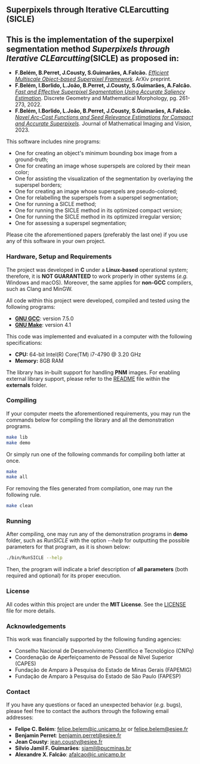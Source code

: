 ## Superpixels through Iterative CLEarcutting (SICLE)

This is the implementation of the superpixel segmentation method _Superpixels through Iterative CLEarcutting_(SICLE) as proposed in:
-
- **F.Belém, B.Perret, J.Cousty, S.Guimarães, A.Falcão.** [_Efficient Multiscale Object-based Superpixel Framework_](https://doi.org/10.48550/arXiv.2204.03533). ArXiv preprint.
- **F.Belém, I.Borlido, L.João, B.Perret, J.Cousty, S.Guimarães, A.Falcão.** [_Fast and Effective Superpixel Segmentation Using Accurate Saliency Estimation_](https://doi.org/10.1007/978-3-031-19897-7_21). Discrete Geometry and Mathematical Morphology, pg. 261-273, 2022.
- **F.Belém, I.Borlido, L.João, B.Perret, J.Cousty, S.Guimarães, A.Falcão.** [_Novel Arc-Cost Functions and Seed Relevance Estimations for Compact and Accurate Superpixels_](https://doi.org/10.1007/s10851-023-01156-9). Journal of Mathematical Imaging and Vision, 2023.

This software includes nine programs:
- One for creating an object's minimum bounding box image from a ground-truth;
- One for creating an image whose superspels are colored by their mean color;
- One for assisting the visualization of the segmentation by overlaying the superspel borders; 
- One for creating an image whose superspels are pseudo-colored;
- One for relabelling the superspels from a superspel segmentation;
- One for running a SICLE method;
- One for running the SICLE method in its optimized compact version;
- One for running the SICLE method in its optimized irregular version;
- One for assessing a superspel segmentation;

Please cite the aforementioned papers (preferably the last one) if you use any of this software in your own project.

### Hardware, Setup and Requirements

The project was developed in **C** under a **Linux-based** operational system; therefore, it is **NOT GUARANTEED** to work properly in other systems (_e.g._ Windows and macOS). Moreover, the same applies for **non-GCC** compilers, such as Clang and MinGW.

All code within this project were developed, compiled and tested using the following programs:
- **[GNU GCC](https://gcc.gnu.org/)**: version 7.5.0
- **[GNU Make](https://www.gnu.org/software/make/)**: version 4.1

This code was implemented and evaluated in a computer with the following specifications:
- **CPU:** 64-bit Intel(R) Core(TM) i7-4790 @ 3.20 GHz
- **Memory:** 8GB RAM

The library has in-built support for handling **PNM** images. For enabling external library support, please refer to the [README](externals/README.md) file within the **externals** folder.

### Compiling

If your computer meets the aforementioned requirements, you may run the commands below for compiling the library and all the demonstration programs.
```bash
make lib
make demo
```
Or simply run one of the following commands for compiling both latter at once.
```bash
make
make all
```

For removing the files generated from compilation, one may run the following rule.
```bash
make clean
```

### Running

After compiling, one may run any of the demonstration programs in **demo** folder, such as _RunSICLE_ with the option _--help_ for outputting the possible parameters for that program, as it is shown below:
```bash
./bin/RunSICLE --help
```
Then, the program will indicate a brief description of **all parameters** (both required and optional) for its proper execution.

### License

All codes within this project are under the **MIT License**. See the [LICENSE](LICENSE) file for more details.

### Acknowledgements

This work was financially supported by the following funding agencies: 
- Conselho Nacional de Desenvolvimento Científico e Tecnológico (CNPq)
- Coordenação de Aperfeiçoamento de Pessoal de Nível Superior (CAPES)
- Fundação de Amparo à Pesquisa do Estado de Minas Gerais (FAPEMIG)
- Fundação de Amparo à Pesquisa do Estado de São Paulo (FAPESP)

### Contact

If you have any questions or faced an unexpected behavior (_e.g._ bugs), please feel free to contact the authors through the following email addresses:
- **Felipe C. Belém**:  [felipe.belem@ic.unicamp.br](mailto:felipe.belem@ic.unicamp.br) or [felipe.belem@esiee.fr](mailto:felipe.belem@esiee.fr)
- **Benjamin Perret**:  [benjamin.perret@esiee.fr](mailto:benjamin.perret@esiee.fr)
- **Jean Cousty**:  [jean.cousty@esiee.fr](mailto:jean.cousty@esiee.fr)
- **Silvio Jamil F. Guimarães**:  [sjamil@pucminas.br](mailto:sjamil@pucminas.br)
- **Alexandre X. Falcão**: [afalcao@ic.unicamp.br](mailto:afalcao@ic.unicamp.br)
